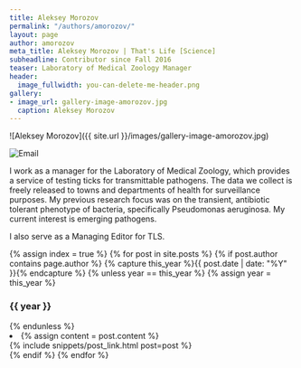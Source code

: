 ```yaml
---
title: Aleksey Morozov
permalink: "/authors/amorozov/"
layout: page
author: amorozov
meta_title: Aleksey Morozov | That's Life [Science]
subheadline: Contributor since Fall 2016
teaser: Laboratory of Medical Zoology Manager
header:
  image_fullwidth: you-can-delete-me-header.png
gallery:
- image_url: gallery-image-amorozov.jpg
  caption: Aleksey Morozov
---
```


![Aleksey Morozov]({{ site.url }}/images/gallery-image-amorozov.jpg)

![Email](mailto:amorozov@umass.edu)

I work as a manager for the Laboratory of Medical Zoology, which provides a service of testing ticks for transmittable pathogens. The data we collect is freely released to towns and departments of health for surveillance purposes. My previous research focus was on the transient, antibiotic tolerant phenotype of bacteria, specifically Pseudomonas aeruginosa. My current interest is emerging pathogens.

I also serve as a Managing Editor for TLS.

{% assign index = true %}
{% for post in site.posts %}
{% if post.author contains page.author %}
{% capture this_year %}{{ post.date | date: "%Y" }}{% endcapture %}
{% unless year == this_year %}
{% assign year = this_year %}
<h3>{{ year }}</h3>
{% endunless %}
<li>
{% assign content = post.content %}
<article>
{% include snippets/post_link.html post=post %}
</article>
</li>
{% endif %}
{% endfor %}
